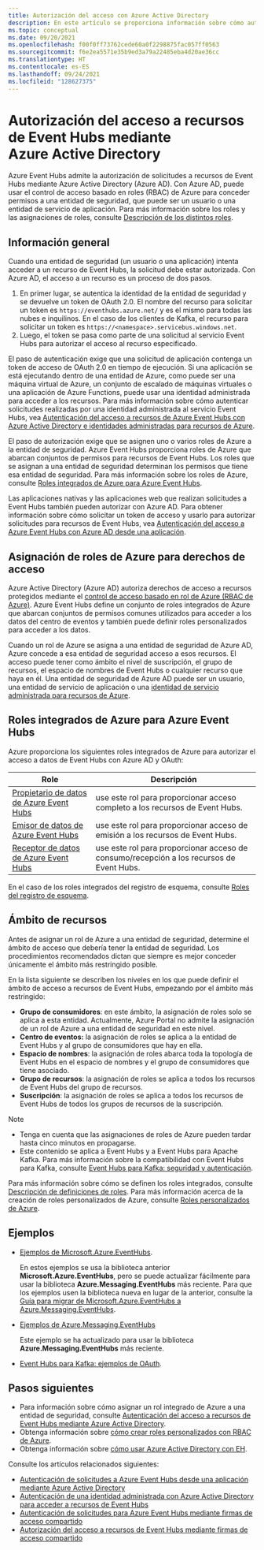 ```yaml
---
title: Autorización del acceso con Azure Active Directory
description: En este artículo se proporciona información sobre cómo autorizar el acceso a recursos de Event Hubs mediante Azure Active Directory.
ms.topic: conceptual
ms.date: 09/20/2021
ms.openlocfilehash: f00f0ff73762cede60a0f2298875fac057ff0563
ms.sourcegitcommit: f6e2ea5571e35b9ed3a79a22485eba4d20ae36cc
ms.translationtype: HT
ms.contentlocale: es-ES
ms.lasthandoff: 09/24/2021
ms.locfileid: "128627375"
---
```

# <a name="authorize-access-to-event-hubs-resources-using-azure-active-directory"></a>Autorización del acceso a recursos de Event Hubs mediante Azure Active Directory
Azure Event Hubs admite la autorización de solicitudes a recursos de Event Hubs mediante Azure Active Directory (Azure AD). Con Azure AD, puede usar el control de acceso basado en roles (RBAC) de Azure para conceder permisos a una entidad de seguridad, que puede ser un usuario o una entidad de servicio de aplicación. Para más información sobre los roles y las asignaciones de roles, consulte [Descripción de los distintos roles](../role-based-access-control/overview.md).

## <a name="overview"></a>Información general
Cuando una entidad de seguridad (un usuario o una aplicación) intenta acceder a un recurso de Event Hubs, la solicitud debe estar autorizada. Con Azure AD, el acceso a un recurso es un proceso de dos pasos. 

 1. En primer lugar, se autentica la identidad de la entidad de seguridad y se devuelve un token de OAuth 2.0. El nombre del recurso para solicitar un token es `https://eventhubs.azure.net/` y es el mismo para todas las nubes e inquilinos. En el caso de los clientes de Kafka, el recurso para solicitar un token es `https://<namespace>.servicebus.windows.net`.
 1. Luego, el token se pasa como parte de una solicitud al servicio Event Hubs para autorizar el acceso al recurso especificado.

El paso de autenticación exige que una solicitud de aplicación contenga un token de acceso de OAuth 2.0 en tiempo de ejecución. Si una aplicación se está ejecutando dentro de una entidad de Azure, como puede ser una máquina virtual de Azure, un conjunto de escalado de máquinas virtuales o una aplicación de Azure Functions, puede usar una identidad administrada para acceder a los recursos. Para más información sobre cómo autenticar solicitudes realizadas por una identidad administrada al servicio Event Hubs, vea [Autenticación del acceso a recursos de Azure Event Hubs con Azure Active Directory e identidades administradas para recursos de Azure](authenticate-managed-identity.md). 

El paso de autorización exige que se asignen uno o varios roles de Azure a la entidad de seguridad. Azure Event Hubs proporciona roles de Azure que abarcan conjuntos de permisos para recursos de Event Hubs. Los roles que se asignan a una entidad de seguridad determinan los permisos que tiene esa entidad de seguridad. Para más información sobre los roles de Azure, consulte [Roles integrados de Azure para Azure Event Hubs](#azure-built-in-roles-for-azure-event-hubs). 

Las aplicaciones nativas y las aplicaciones web que realizan solicitudes a Event Hubs también pueden autorizar con Azure AD. Para obtener información sobre cómo solicitar un token de acceso y usarlo para autorizar solicitudes para recursos de Event Hubs, vea [Autenticación del acceso a Azure Event Hubs con Azure AD desde una aplicación](authenticate-application.md). 

## <a name="assign-azure-roles-for-access-rights"></a>Asignación de roles de Azure para derechos de acceso
Azure Active Directory (Azure AD) autoriza derechos de acceso a recursos protegidos mediante el [control de acceso basado en rol de Azure (RBAC de Azure)](../role-based-access-control/overview.md). Azure Event Hubs define un conjunto de roles integrados de Azure que abarcan conjuntos de permisos comunes utilizados para acceder a los datos del centro de eventos y también puede definir roles personalizados para acceder a los datos.

Cuando un rol de Azure se asigna a una entidad de seguridad de Azure AD, Azure concede a esa entidad de seguridad acceso a esos recursos. El acceso puede tener como ámbito el nivel de suscripción, el grupo de recursos, el espacio de nombres de Event Hubs o cualquier recurso que haya en él. Una entidad de seguridad de Azure AD puede ser un usuario, una entidad de servicio de aplicación o una [identidad de servicio administrada para recursos de Azure](../active-directory/managed-identities-azure-resources/overview.md).

## <a name="azure-built-in-roles-for-azure-event-hubs"></a>Roles integrados de Azure para Azure Event Hubs
Azure proporciona los siguientes roles integrados de Azure para autorizar el acceso a datos de Event Hubs con Azure AD y OAuth:

| Role | Descripción | 
| ---- | ----------- | 
| [Propietario de datos de Azure Event Hubs](../role-based-access-control/built-in-roles.md#azure-event-hubs-data-owner) | use este rol para proporcionar acceso completo a los recursos de Event Hubs. |
| [Emisor de datos de Azure Event Hubs](../role-based-access-control/built-in-roles.md#azure-event-hubs-data-sender) | use este rol para proporcionar acceso de emisión a los recursos de Event Hubs. |
| [Receptor de datos de Azure Event Hubs](../role-based-access-control/built-in-roles.md#azure-event-hubs-data-receiver) | use este rol para proporcionar acceso de consumo/recepción a los recursos de Event Hubs. |

En el caso de los roles integrados del registro de esquema, consulte [Roles del registro de esquema](schema-registry-overview.md#azure-role-based-access-control).

## <a name="resource-scope"></a>Ámbito de recursos 
Antes de asignar un rol de Azure a una entidad de seguridad, determine el ámbito de acceso que debería tener la entidad de seguridad. Los procedimientos recomendados dictan que siempre es mejor conceder únicamente el ámbito más restringido posible.

En la lista siguiente se describen los niveles en los que puede definir el ámbito de acceso a recursos de Event Hubs, empezando por el ámbito más restringido:

- **Grupo de consumidores**: en este ámbito, la asignación de roles solo se aplica a esta entidad. Actualmente, Azure Portal no admite la asignación de un rol de Azure a una entidad de seguridad en este nivel. 
- **Centro de eventos:** la asignación de roles se aplica a la entidad de Event Hubs y al grupo de consumidores que hay en ella.
- **Espacio de nombres**: la asignación de roles abarca toda la topología de Event Hubs en el espacio de nombres y el grupo de consumidores que tiene asociado.
- **Grupo de recursos**: la asignación de roles se aplica a todos los recursos de Event Hubs del grupo de recursos.
- **Suscripción**: la asignación de roles se aplica a todos los recursos de Event Hubs de todos los grupos de recursos de la suscripción.

> [!NOTE]
> - Tenga en cuenta que las asignaciones de roles de Azure pueden tardar hasta cinco minutos en propagarse. 
> - Este contenido se aplica a Event Hubs y a Event Hubs para Apache Kafka. Para más información sobre la compatibilidad con Event Hubs para Kafka, consulte [Event Hubs para Kafka: seguridad y autenticación](event-hubs-for-kafka-ecosystem-overview.md#security-and-authentication).


Para más información sobre cómo se definen los roles integrados, consulte [Descripción de definiciones de roles](../role-based-access-control/role-definitions.md#management-and-data-operations). Para más información acerca de la creación de roles personalizados de Azure, consulte [Roles personalizados de Azure](../role-based-access-control/custom-roles.md).



## <a name="samples"></a>Ejemplos
- [Ejemplos de Microsoft.Azure.EventHubs](https://github.com/Azure/azure-event-hubs/tree/master/samples/DotNet/Microsoft.Azure.EventHubs/Rbac). 
    
    En estos ejemplos se usa la biblioteca anterior **Microsoft.Azure.EventHubs**, pero se puede actualizar fácilmente para usar la biblioteca **Azure.Messaging.EventHubs** más reciente. Para que los ejemplos usen la biblioteca nueva en lugar de la anterior, consulte la [Guía para migrar de Microsoft.Azure.EventHubs a Azure.Messaging.EventHubs](https://github.com/Azure/azure-sdk-for-net/blob/master/sdk/eventhub/Azure.Messaging.EventHubs/MigrationGuide.md).
- [Ejemplos de Azure.Messaging.EventHubs](https://github.com/Azure/azure-event-hubs/tree/master/samples/DotNet/Azure.Messaging.EventHubs/ManagedIdentityWebApp)

    Este ejemplo se ha actualizado para usar la biblioteca **Azure.Messaging.EventHubs** más reciente.
- [Event Hubs para Kafka: ejemplos de OAuth](https://github.com/Azure/azure-event-hubs-for-kafka/tree/master/tutorials/oauth). 


## <a name="next-steps"></a>Pasos siguientes
- Para información sobre cómo asignar un rol integrado de Azure a una entidad de seguridad, consulte [Autenticación del acceso a recursos de Event Hubs mediante Azure Active Directory](authenticate-application.md).
- Obtenga información sobre [cómo crear roles personalizados con RBAC de Azure](https://github.com/Azure/azure-event-hubs/tree/master/samples/DotNet/Microsoft.Azure.EventHubs/Rbac/CustomRole).
- Obtenga información sobre [cómo usar Azure Active Directory con EH](https://github.com/Azure/azure-event-hubs/tree/master/samples/DotNet/Microsoft.Azure.EventHubs/Rbac/AzureEventHubsSDK).

Consulte los artículos relacionados siguientes:

- [Autenticación de solicitudes a Azure Event Hubs desde una aplicación mediante Azure Active Directory](authenticate-application.md)
- [Autenticación de una identidad administrada con Azure Active Directory para acceder a recursos de Event Hubs](authenticate-managed-identity.md)
- [Autenticación de solicitudes para Azure Event Hubs mediante firmas de acceso compartido](authenticate-shared-access-signature.md)
- [Autorización del acceso a recursos de Event Hubs mediante firmas de acceso compartido](authorize-access-shared-access-signature.md)
